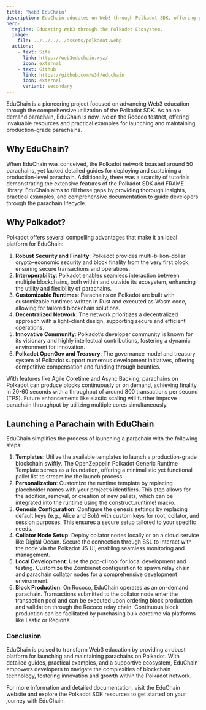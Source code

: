```yaml
---
title: 'Web3 EduChain'
description: EduChain educates on Web3 through Polkadot SDK, offering guides and examples for launching and maintaining parachains.
hero:
  tagline: Educating Web3 through the Polkadot Ecosystem.
  image: 
    file: ../../../../assets/polkadot.webp
  actions:
    - text: Site
      link: https://web3educhain.xyz/
      icon: external
    - text: Github
      link: https://github.com/w3f/educhain
      icon: external
      variant: secondary
---
```


EduChain is a pioneering project focused on advancing Web3 education through the comprehensive utilization of the Polkadot SDK. As an on-demand parachain, EduChain is now live on the Rococo testnet, offering invaluable resources and practical examples for launching and maintaining production-grade parachains.

## Why EduChain?
When EduChain was conceived, the Polkadot network boasted around 50 parachains, yet lacked detailed guides for deploying and sustaining a production-level parachain. Additionally, there was a scarcity of tutorials demonstrating the extensive features of the Polkadot SDK and FRAME library. EduChain aims to fill these gaps by providing thorough insights, practical examples, and comprehensive documentation to guide developers through the parachain lifecycle.

## Why Polkadot?
Polkadot offers several compelling advantages that make it an ideal platform for EduChain:
1. **Robust Security and Finality**: Polkadot provides multi-billion-dollar crypto-economic security and block finality from the very first block, ensuring secure transactions and operations.
2. **Interoperability**: Polkadot enables seamless interaction between multiple blockchains, both within and outside its ecosystem, enhancing the utility and flexibility of parachains.
3. **Customizable Runtimes**: Parachains on Polkadot are built with customizable runtimes written in Rust and executed as Wasm code, allowing for tailored blockchain solutions.
4. **Decentralized Network**: The network prioritizes a decentralized approach with a light-client design, supporting secure and efficient operations.
5. **Innovative Community**: Polkadot’s developer community is known for its visionary and highly intellectual contributions, fostering a dynamic environment for innovation.
6. **Polkadot OpenGov and Treasury**: The governance model and treasury system of Polkadot support numerous development initiatives, offering competitive compensation and funding through bounties.

With features like Agile Coretime and Async Backing, parachains on Polkadot can produce blocks continuously or on demand, achieving finality in 20-60 seconds with a throughput of around 800 transactions per second (TPS). Future enhancements like elastic scaling will further improve parachain throughput by utilizing multiple cores simultaneously.

## Launching a Parachain with EduChain
EduChain simplifies the process of launching a parachain with the following steps:
1. **Templates**: Utilize the available templates to launch a production-grade blockchain swiftly. The OpenZeppelin Polkadot Generic Runtime Template serves as a foundation, offering a minimalistic yet functional pallet list to streamline the launch process.
2. **Personalization**: Customize the runtime template by replacing placeholder names with your project’s identifiers. This step allows for the addition, removal, or creation of new pallets, which can be integrated into the runtime using the construct\_runtime! macro.
3. **Genesis Configuration**: Configure the genesis settings by replacing default keys (e.g., Alice and Bob) with custom keys for root, collator, and session purposes. This ensures a secure setup tailored to your specific needs.
4. **Collator Node Setup**: Deploy collator nodes locally or on a cloud service like Digital Ocean. Secure the connection through SSL to interact with the node via the Polkadot JS UI, enabling seamless monitoring and management.
5. **Local Development**: Use the pop-cli tool for local development and testing. Customize the Zombienet configuration to spawn relay chain and parachain collator nodes for a comprehensive development environment.
6. **Block Production**: On Rococo, EduChain operates as an on-demand parachain. Transactions submitted to the collator node enter the transaction pool and can be executed upon ordering block production and validation through the Rococo relay chain. Continuous block production can be facilitated by purchasing bulk coretime via platforms like Lastic or RegionX.

### Conclusion
EduChain is poised to transform Web3 education by providing a robust platform for launching and maintaining parachains on Polkadot. With detailed guides, practical examples, and a supportive ecosystem, EduChain empowers developers to navigate the complexities of blockchain technology, fostering innovation and growth within the Polkadot network.

For more information and detailed documentation, visit the EduChain website and explore the Polkadot SDK resources to get started on your journey with EduChain.
